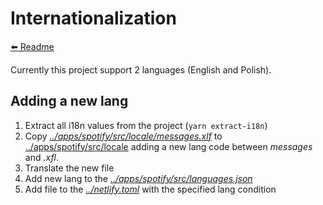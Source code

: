 # Internationalization

[:arrow_left: Readme](../README.md#more-details)

Currently this project support 2 languages (English and Polish).

## Adding a new lang

1. Extract all i18n values from the project (`yarn extract-i18n`)
2. Copy [_../apps/spotify/src/locale/messages.xlf_](../apps/spotify/src/locale/messages.xlf) to [../apps/spotify/src/locale](../apps/spotify/src/locale) adding a new lang code between _messages_ and _.xfl_.
3. Translate the new file
4. Add new lang to the [_../apps/spotify/src/languages.json_](../apps/spotify/src/languages.json)
5. Add file to the [_../netlify.toml_](../netlify.toml) with the specified lang condition

